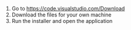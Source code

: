1. Go to https://code.visualstudio.com/Download
2. Download the files for your own machine
3. Run the installer and open the application